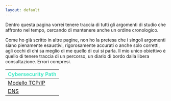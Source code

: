 ```yaml
---
layout: default
---
```


Dentro questa pagina vorrei tenere traccia di tutti gli argomenti di studio che affronto nel tempo, cercando di mantenere anche un ordine cronologico.

Come ho già scritto in altre pagine, non ho la pretesa che i singoli argomenti siano pienamente esaustivi, rigorosamente accurati o anche solo corretti, agli occhi di chi sa meglio di me quello di cui si parla. Il mio unico obiettivo è quello di tenere traccia di un percorso, un diario di bordo dalla libera consultazione. Errori compresi.

| <span style="color:#46eac7">Cybersecurity Path</span> |
|:--------------------------------------------------|
| <a href="{{ site.learning.cybersec.tcp_ip }}">Modello TCP/IP</a> |
| <a href="{{ site.learning.cybersec.dns }}">DNS</a>         |


<!-- | <a href="{{ site.learning.cybersec.eternalblue }}">EternalBlue</a>  | -->

